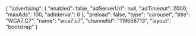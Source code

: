 {
    "advertising": {
        "enabled": false,
        "adServerUrl": null,
        "adTimeout": 2000,
        "maxAds": 100,
        "adInterval": 0
    },
    "preload": false,
    "type": "carousel",
    "title": "WCA7_C7",
    "name": "wca7_c7",
    "channelId": "119658713",
    "layout": "bootstrap"
}